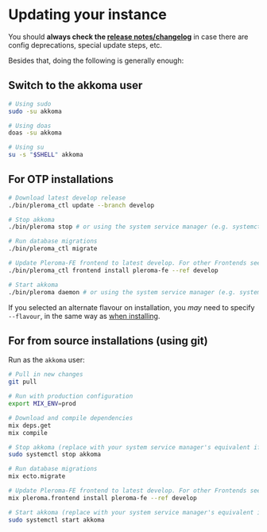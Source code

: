 # Updating your instance

You should **always check the [release notes/changelog](https://akkoma.dev/AkkomaGang/akkoma/src/branch/develop/CHANGELOG.md)** in case there are config deprecations, special update steps, etc.

Besides that, doing the following is generally enough:
## Switch to the akkoma user
```sh
# Using sudo
sudo -su akkoma

# Using doas
doas -su akkoma

# Using su
su -s "$SHELL" akkoma
```

## For OTP installations
```sh
# Download latest develop release
./bin/pleroma_ctl update --branch develop

# Stop akkoma
./bin/pleroma stop # or using the system service manager (e.g. systemctl stop akkoma)

# Run database migrations
./bin/pleroma_ctl migrate

# Update Pleroma-FE frontend to latest develop. For other Frontends see Frontend Configration doc for more information.
./bin/pleroma_ctl frontend install pleroma-fe --ref develop

# Start akkoma
./bin/pleroma daemon # or using the system service manager (e.g. systemctl start akkoma)
```

If you selected an alternate flavour on installation, 
you _may_ need to specify `--flavour`, in the same way as 
[when installing](../../installation/otp_en#detecting-flavour).

## For from source installations (using git)
Run as the `akkoma` user:

```sh
# Pull in new changes
git pull

# Run with production configuration
export MIX_ENV=prod

# Download and compile dependencies
mix deps.get
mix compile

# Stop akkoma (replace with your system service manager's equivalent if different)
sudo systemctl stop akkoma

# Run database migrations
mix ecto.migrate

# Update Pleroma-FE frontend to latest develop. For other Frontends see Frontend Configration doc for more information.
mix pleroma.frontend install pleroma-fe --ref develop

# Start akkoma (replace with your system service manager's equivalent if different)
sudo systemctl start akkoma
```
